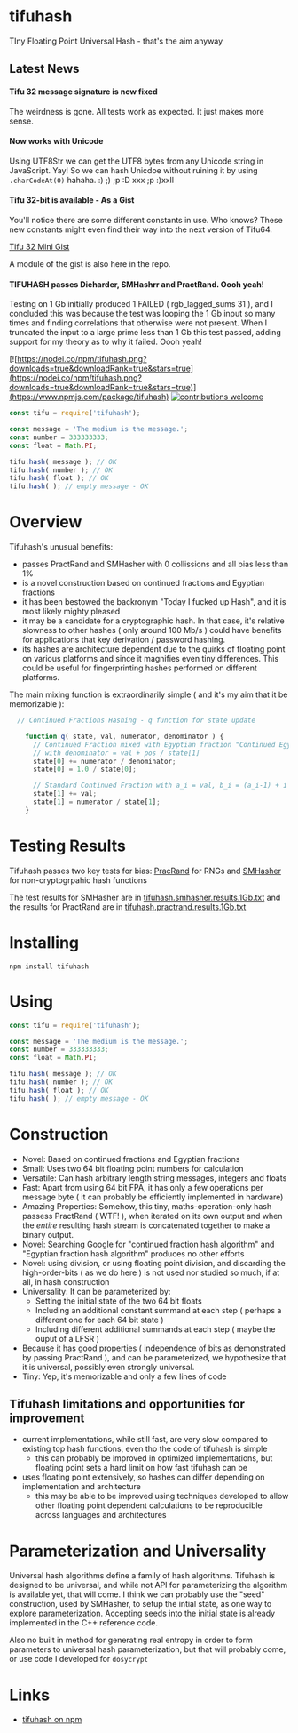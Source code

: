 # tifuhash

TIny Floating Point Universal Hash - that's the aim anyway

## Latest News

#### Tifu 32 message signature is now fixed

The weirdness is gone. All tests work as expected. It just makes more sense.

#### Now works with Unicode

Using UTF8Str we can get the UTF8 bytes from any Unicode string in JavaScript. Yay! So we can hash Unicdoe without ruining it by using `.charCodeAt(0)` hahaha. :) ;) ;p :D xxx ;p :)xxll

#### Tifu 32-bit is available - As a Gist

You'll notice there are some different constants in use. Who knows? These new constants
might even find their way into the next version of Tifu64.

[Tifu 32 Mini Gist](https://gist.github.com/dosyago-coder-0/337cc92e9090a5f47f611111e0608f20)

A module of the gist is also here in the repo.

#### TIFUHASH passes Dieharder, SMHashrr and PractRand. Oooh yeah!

Testing on 1 Gb initially produced 1 FAILED ( rgb_lagged_sums 31 ), and I concluded this was because the test was looping the 1 Gb input so many times and finding correlations that otherwise were not present. When I truncated the input to a large prime less than 1 Gb this test passed, adding support for my theory as to why it failed. Oooh yeah!

[![https://nodei.co/npm/tifuhash.png?downloads=true&downloadRank=true&stars=true](https://nodei.co/npm/tifuhash.png?downloads=true&downloadRank=true&stars=true)](https://www.npmjs.com/package/tifuhash)
[![contributions welcome](https://img.shields.io/badge/contributions-welcome-brightgreen.svg?style=flat)](https://github.com/dosaygo-coder-0/tifuhash/issues)

 ```js
 const tifu = require('tifuhash');
 
 const message = 'The medium is the message.';
 const number = 333333333;
 const float = Math.PI;
 
 tifu.hash( message ); // OK
 tifu.hash( number ); // OK
 tifu.hash( float ); // OK
 tifu.hash( ); // empty message - OK
 ```

# Overview

Tifuhash's unusual benefits:
  - passes PractRand and SMHasher with 0 collissions and all bias less than 1%
  - is a novel construction based on continued fractions and Egyptian fractions
  - it has been bestowed the backronym "Today I fucked up Hash", and it is most likely mighty pleased 
  - it may be a candidate for a cryptographic hash. In that case, it's relative slowness to other hashes ( only around 100 Mb/s ) could have benefits for applications that key derivation / password hashing.
  - its hashes are architecture dependent due to the quirks of floating point on various platforms and since it magnifies even tiny differences. This could be useful for fingerprinting hashes performed on different platforms. 

The main mixing function is extraordinarily simple ( and it's my aim that it be memorizable ):

```js
  // Continued Fractions Hashing - q function for state update

    function q( state, val, numerator, denominator ) {
      // Continued Fraction mixed with Egyptian fraction "Continued Egyptian Fraction"
      // with denominator = val + pos / state[1]
      state[0] += numerator / denominator;
      state[0] = 1.0 / state[0];

      // Standard Continued Fraction with a_i = val, b_i = (a_i-1) + i + 1
      state[1] += val;
      state[1] = numerator / state[1];
    }
```

# Testing Results

Tifuhash passes two key tests for bias: [PracRand](http://pracrand.sourceforge.net/) for RNGs and [SMHasher](https://github.com/aappleby/smhasher) for non-cryptogrpahic hash functions

The test results for SMHasher are in [tifuhash.smhasher.results.1Gb.txt](https://github.com/dosaygo-coder-0/tifuhash/blob/master/tifuhash.smhasher.results.1Gb.txt) and the results for PractRand are in [tifuhash.practrand.results.1Gb.txt](https://github.com/dosaygo-coder-0/tifuhash/blob/master/tifuhash.practrand.results.1Gb.txt)

# Installing
 
 `npm install tifuhash`
 
 # Using
 
 ```js
 const tifu = require('tifuhash');
 
 const message = 'The medium is the message.';
 const number = 333333333;
 const float = Math.PI;
 
 tifu.hash( message ); // OK
 tifu.hash( number ); // OK
 tifu.hash( float ); // OK
 tifu.hash( ); // empty message - OK
 ```
 
# Construction

- Novel: Based on continued fractions and Egyptian fractions
- Small: Uses two 64 bit floating point numbers for calculation
- Versatile: Can hash arbitrary length string messages, integers and floats
- Fast: Apart from using 64 bit FPA, it has only a few operations per message byte ( it can probably be efficiently implemented in hardware)
- Amazing Properties: Somehow, this tiny, maths-operation-only hash passess PractRand ( WTF! ), when iterated on its own output and when the *entire* resulting hash stream is concatenated together to make a binary output.
- Novel: Searching Google for "continued fraction hash algorithm" and "Egyptian fraction hash algorithm" produces no other efforts
- Novel: using division, or using floating point division, and discarding the high-order-bits ( as we do here ) is not used nor studied so much, if at all, in hash construction
- Universality: It can be parameterized by:
  - Setting the initial state of the two 64 bit floats
  - Including an additional constant summand at each step ( perhaps a different one for each 64 bit state )
  - Including different additional summands at each step ( maybe the ouput of a LFSR )
 - Because it has good properties ( independence of bits as demonstrated by passing PractRand ), and can be parameterized, we hypothesize that it is universal, possibly even strongly universal.
 - Tiny: Yep, it's memorizable and only a few lines of code
 
 ## Tifuhash limitations and opportunities for improvement
 
  - current implementations, while still fast, are very slow compared to existing top hash functions, even tho the code of tifuhash is simple
    - this can probably be improved in optimized implementations, but floating point sets a hard limit on how fast tifuhash can be
  - uses floating point extensively, so hashes can differ depending on implementation and architecture
    - this may be able to be improved using techniques developed to allow other floating point dependent calculations to be reproducible across languages and architectures
 
 # Parameterization and Universality

 Universal hash algorithms define a family of hash algorithms. Tifuhash is designed to be universal, and while not API for parameterizing the algorithm is available yet, that will come. I think we can probably use the "seed" construction, used by SMHasher, to setup the intial state, as one way to explore parameterization. Accepting seeds into the initial state is already implemented in the C++ reference code.

 Also no built in method for generating real entropy in order to form parameters to universal hash parameterization, but that will probably come, or use code I developed for `dosycrypt`
 
 # Links

 - [tifuhash on npm](https://www.npmjs.com/package/tifuhash)
